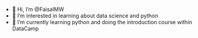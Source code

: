 - 👋 Hi, I’m @FaisalMW
- 👀 I’m interested in learning about data science and python 
- 🌱 I’m currently learning python and doing the introduction course within DataCamp

<!---
FaisalMW/FaisalMW is a ✨ special ✨ repository because its `README.md` (this file) appears on your GitHub profile.
You can click the Preview link to take a look at your changes.
--->
